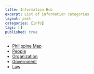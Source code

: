 ```yaml
---
title: Information Hub
excerpt: List of information categories
layout: post
categories: [info]
tags: []
published: true
---
```


<ul>
    <li><a href="/map/">Philippine Map</a></li>
    <li><a href="/people/">People</a></li>
    <li><a href="/org/">Organization</a></li>
    <li><a href="/gov/">Government</a></li>
    <li><a href="/law/">Law</a></li>
</ul>
